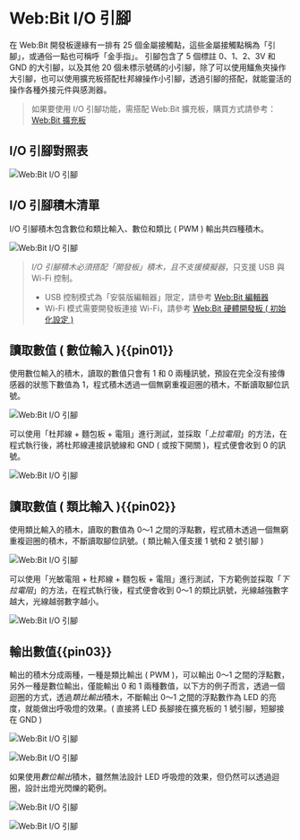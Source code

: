 # Web:Bit I/O 引腳

在 Web:Bit 開發板邊緣有一排有 25 個金屬接觸點，這些金屬接觸點稱為「引腳」，或通俗一點也可稱呼「金手指」。 引腳包含了 5 個標註 0、1、2、3V 和 GND 的大引腳，以及其他 20 個未標示號碼的小引腳，除了可以使用鱷魚夾操作大引腳，也可以使用擴充板搭配杜邦線操作小引腳，透過引腳的搭配，就能靈活的操作各種外接元件與感測器。

> 如果要使用 I/O 引腳功能，需搭配 Web:Bit 擴充板，購買方式請參考：[Web:Bit 擴充板](https://store.webduino.io/products/webbit-extension-board?utm_source=webbit&utm_medium=article#_blank)

## I/O 引腳對照表

![Web:Bit I/O 引腳](../../../../media/zh-tw/education/index-04.jpg)

## I/O 引腳積木清單

I/O 引腳積木包含數位和類比輸入、數位和類比 ( PWM ) 輸出共四種積木。

![Web:Bit I/O 引腳](../../../../media/zh-tw/education/board/io-pin-03.jpg)

> *I/O 引腳積木必須搭配「開發板」積木，且不支援模擬器*，只支援 USB 與 Wi-Fi 控制。
> - USB 控制模式為「安裝版編輯器」限定，請參考 [Web:Bit 編輯器](../index.html#software)
> - Wi-Fi 模式需要開發板連接 Wi-Fi，請參考 [Web:Bit 硬體開發板 ( 初始化設定 )](../info/setup.html)

## 讀取數值 ( 數位輸入 ){{pin01}}

使用數位輸入的積木，讀取的數值只會有 1 和 0 兩種訊號，預設在完全沒有接傳感器的狀態下數值為 1，程式積木透過一個無窮重複迴圈的積木，不斷讀取腳位訊號。

![Web:Bit I/O 引腳](../../../../media/zh-tw/education/board/io-pin-01.jpg)

可以使用「杜邦線 + 麵包板 + 電阻」進行測試，並採取「*上拉電阻*」的方法，在程式執行後，將杜邦線連接訊號線和 GND ( 或按下開關 )，程式便會收到 0 的訊號。

![Web:Bit I/O 引腳](../../../../media/zh-tw/education/board/io-pin-02.gif)

## 讀取數值 ( 類比輸入 ){{pin02}}

使用類比輸入的積木，讀取的數值為 0～1 之間的浮點數，程式積木透過一個無窮重複迴圈的積木，不斷讀取腳位訊號。( 類比輸入僅支援 1 號和 2 號引腳 )

![Web:Bit I/O 引腳](../../../../media/zh-tw/education/board/io-pin-04.jpg)

可以使用「光敏電阻 + 杜邦線 + 麵包板 + 電阻」進行測試，下方範例並採取「*下拉電阻*」的方法，在程式執行後，程式便會收到 0～1 的類比訊號，光線越強數字越大，光線越弱數字越小。

![Web:Bit I/O 引腳](../../../../media/zh-tw/education/board/io-pin-05.gif)


## 輸出數值{{pin03}}

輸出的積木分成兩種，一種是類比輸出 ( PWM )，可以輸出 0～1 之間的浮點數，另外一種是數位輸出，僅能輸出 0 和 1 兩種數值，以下方的例子而言，透過一個迴圈的方式，透過*類比輸出*積木，不斷輸出 0～1 之間的浮點數作為 LED 的亮度，就能做出呼吸燈的效果。( 直接將 LED 長腳接在擴充板的 1 號引腳，短腳接在 GND )

![Web:Bit I/O 引腳](../../../../media/zh-tw/education/board/io-pin-06.jpg)

![Web:Bit I/O 引腳](../../../../media/zh-tw/education/board/io-pin-07.gif)

如果使用*數位輸出*積木，雖然無法設計 LED 呼吸燈的效果，但仍然可以透過迴圈，設計出燈光閃爍的範例。

![Web:Bit I/O 引腳](../../../../media/zh-tw/education/board/io-pin-08.jpg)

![Web:Bit I/O 引腳](../../../../media/zh-tw/education/board/io-pin-09.gif)


